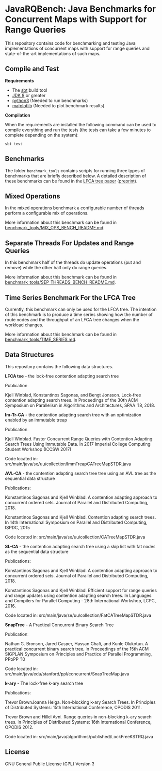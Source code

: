 JavaRQBench: Java Benchmarks for Concurrent Maps with Support for Range Queries
===============================================================================

This repository contains code for benchmarking and testing Java
implementations of concurrent maps with support for range queries and
state-of-the-art implementations of such maps.

Compile and Test
----------------

**Requirements**

* The [sbt](http://www.scala-sbt.org/) build tool
* [JDK 8](http://www.oracle.com/technetwork/java/javase/downloads/jdk8-downloads-2133151.html) or greater
* [python3](https://www.python.org/) (Needed to run benchmarks)
* [matplotlib](https://matplotlib.org/) (Needed to plot benchmark results)

**Compilation**

When the requirements are installed the following command can be used
to compile everything and run the tests (the tests can take a few
minutes to complete depending on the system):

`sbt test`


Benchmarks
----------

The folder `benchmark_tools` contains scripts for running three types
of benchmarks that are briefly described below. A detailed description
of these benchmarks can be found in the [LFCA tree paper][1]
([preprint][2]).

## Mixed Operations

In the mixed operations benchmark a configurable number of threads
perform a configurable mix of operations.

More information about this benchmark can be found in
[benchmark_tools/MIX_OPS_BENCH_README.md][3].

## Separate Threads For Updates and Range Queries

In this benchmark half of the threads do update operations
(put and remove) while the other half only do range queries.

More information about this benchmark can be found in   
[benchmark_tools/SEP_THREADS_BENCH_README.md][4].

## Time Series Benchmark For the LFCA Tree

Currently, this benchmark can only be used for the LFCA tree. The
intention of this benchmark is to produce a time series showing how
the number of route nodes and the throughput of an LFCA tree changes
when the workload changes.

More information about this benchmark can be found in   
[benchmark_tools/TIME_SERIES.md][5].

Data Structures
---------------
This repository contains the following data structures.


**LFCA tee** - the lock-free contention adapting search tree

Publication:

Kjell Winblad, Konstantinos Sagonas, and Bengt Jonsson. Lock-free
contention adapting search trees. In Proceedings of the 30th ACM
Symposium on Parallelism in Algorithms and Architectures, SPAA ’18,
2018.

**Im-Tr-CA** - the contention adapting search tree with an optimization enabled by an immutable treap

Publication:

Kjell Winblad. Faster Concurrent Range Queries with Contention
Adapting Search Trees Using Immutable Data. In 2017 Imperial College
Computing Student Workshop (ICCSW 2017)

Code located in: src/main/java/se/uu/collection/ImmTreapCATreeMapSTDR.java

**AVL-CA** - the contention adapting search tree tree using an AVL tree as the sequential data structure

Publications:

Konstantinos Sagonas and Kjell Winblad. A contention adapting approach
to concurrent ordered sets. Journal of Parallel and Distributed
Computing, 2018.

Konstantinos Sagonas and Kjell Winblad. Contention adapting search
trees. In 14th International Symposium on Parallel and Distributed
Computing, ISPDC, 2015

Code located in: src/main/java/se/uu/collection/CATreeMapSTDR.java

**SL-CA** - the contention adapting search tree using a skip list with fat nodes as the sequential data structure

Publications:

Konstantinos Sagonas and Kjell Winblad. A contention adapting approach
to concurrent ordered sets. Journal of Parallel and Distributed
Computing, 2018.

Konstantinos Sagonas and Kjell Winblad. Efficient support for range
queries and range updates using contention adapting search trees. In
Languages and Compilers for Parallel Computing - 28th International
Workshop, LCPC, 2016.

Code located in: src/main/java/se/uu/collection/FatCATreeMapSTDR.java

**SnapTree** - A Practical Concurrent Binary Search Tree

Publication:

Nathan G. Bronson, Jared Casper, Hassan Chafi, and Kunle Olukotun. A
practical concurrent binary search tree. In Proceedings of the 15th ACM
SIGPLAN Symposium on Principles and Practice of Parallel Programming,
PPoPP ’10

Code located in: src/main/java/edu/stanford/ppl/concurrent/SnapTreeMap.java

**k-ary** - The lock-free k-ary search tree

Publications:

Trevor BrownJoanna Helga. Non-blocking k-ary Search Trees. In
Principles of Distributed Systems: 15th International Conference,
OPODIS 2011.

Trevor Brown and Hillel Avni. Range queries in non-blocking k-ary
search trees. In Principles of Distributed Systems: 16th International
Conference, OPODIS 2012.

Code located in: src/main/java/algorithms/published/LockFreeKSTRQ.java

License
-------

GNU General Public License (GPL) Version 3


[1]: https://doi.org/10.1145/3210377.3210413
[2]: http://www.it.uu.se/research/group/languages/software/ca_tree/spaa2018lfcatree.pdf
[3]: benchmark_tools/MIX_OPS_BENCH_README.md
[4]: benchmark_tools/SEP_THREADS_BENCH_README.md
[5]: benchmark_tools/TIME_SERIES_README.md